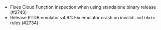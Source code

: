 - Fixes Cloud Function inspection when using standalone binary release (#2740)
- Release RTDB emulator v4.6.1: Fix emulator crash on invalid `.validate` rules (#2734)
